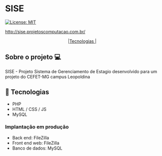 # SISE
[![License: MIT](https://img.shields.io/badge/License-MIT-green.svg)](https://github.com/igorlamoia/dsdeliver-sds2/blob/main/LICENSE)

http://sise.projetoscomputacao.com.br/

<p align="center">
 |<a href="#-tecnologias">Tecnologias </a>|
</p>

## Sobre o projeto 💻
SISE - Projeto Sistema de Gerenciamento de Estagio desenvolvido para um projeto do CEFET-MG campus Leopoldina

## 🚀 Tecnologias
- PHP
- HTML / CSS / JS
- MySQL



### Implantação em produção
- Back end: FileZilla
- Front end web: FileZilla
- Banco de dados: MySQL
